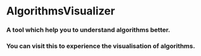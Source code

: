 # AlgorithmsVisualizer

### A tool which help you to understand algorithms better.

### You can visit this to experience the visualisation of algorithms.